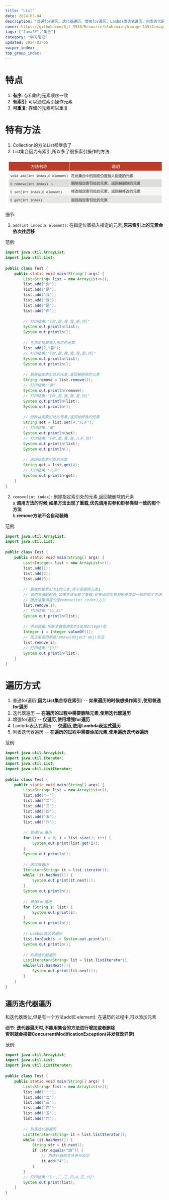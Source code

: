 ```yaml
---
title: "List"
date: 2024-03-04
description: "普通for遍历、迭代器遍历、增强for遍历、Lambda表达式遍历、列表迭代器遍历"
cover: https://github.com/Gjt-9520/Resource/blob/main/Aimage-135/Aimage92.jpg?raw=true
tags: ["JavaSE","集合"]
category: "学习笔记"
updated: 2024-03-05
swiper_index:
top_group_index:
---
```


# 特点 

1. **有序**: 存和取的元素顺序一致
2. **有索引**: 可以通过索引操作元素
3. **可重复**: 存储的元素可以重复

# 特有方法

1. Collection的方法List都继承了
2. List集合因为有索引,所以多了很多索引操作的方法

![List索引操作的方法](../images/List索引操作的方法.png)

细节: 
1. `add(int index,E element)`: 在指定位置插入指定的元素,**原来索引上的元素会依次往后移**

范例: 

```java
import java.util.ArrayList;
import java.util.List;

public class Test {
    public static void main(String[] args) {
        List<String> list = new ArrayList<>();
        list.add("你");
        list.add("是");
        list.add("我");
        list.add("我");
        list.add("是");
        list.add("你");

        // 打印结果:"[你,是,我,我,是,你]"
        System.out.println(list);
        System.out.println();

        // 在指定位置插入指定的元素
        list.add(2,"靠");
        // 打印结果:"[你,是,靠,我,我,是,你]"
        System.out.println(list);
        System.out.println();

        // 删除指定索引处的元素,返回被删除的元素
        String remove = list.remove(2);
        // 打印结果:"靠"
        System.out.println(remove);
        // 打印结果:"[你,是,我,我,是,你]"
        System.out.println(list);
        System.out.println();

        // 修改指定索引处的元素,返回被修改的元素
        String set = list.set(4,"儿子");
        // 打印结果:"是"
        System.out.println(set);
        // 打印结果:"[你,是,我,我,儿子,你]"
        System.out.println(list);
        System.out.println();

        // 返回指定索引处的元素
        String get = list.get(4);
        // 打印结果:"儿子"
        System.out.println(get);
    }
}
```

2. `remove(int index)`: 删除指定索引处的元素,返回被删除的元素               
a.**调用方法的时候,如果方法出现了重载,优先调用实参和形参类型一致的那个方法**                
b.**remove方法不会自动装箱**

范例: 

```java
import java.util.ArrayList;
import java.util.List;

public class Test {
    public static void main(String[] args) {
        List<Integer> list = new ArrayList<>();
        list.add(1);
        list.add(2);
        list.add(3);

        // 删除的是索引为1的元素,而不是删除元素1
        // 调用方法的时候,如果方法出现了重载,优先调用实参和形参类型一致的那个方法
        // 因此这里调用的是remove(int index)方法
        list.remove(1);
        // 打印结果:"[1,3]"
        System.out.println(list);

        // 手动装箱,把基本数据类型的1变成Integer型
        Integer i = Integer.valueOf(1);
        // 而这里调用的是remove(Object obj)方法
        list.remove(i);
        // 打印结果:"[3]"
        System.out.println(list);
    }
}
```

# 遍历方式

1. 普通for遍历(**因为List集合存在索引**) -- **如果遍历的时候想操作索引,使用普通for遍历**
2. 迭代器遍历 -- **在遍历的过程中需要删除元素,使用迭代器遍历**
3. 增强for遍历 -- **仅遍历,使用增强for遍历**
4. Lambda表达式遍历 -- **仅遍历,使用Lambda表达式遍历**
5. 列表迭代器遍历 -- **在遍历的过程中需要添加元素,使用遍历迭代器遍历** 

范例: 

```java
import java.util.ArrayList;
import java.util.Iterator;
import java.util.List;
import java.util.ListIterator;

public class Test {
    public static void main(String[] args) {
        List<String> list = new ArrayList<>();
        list.add("一");
        list.add("二");
        list.add("三");
        list.add("四");
        list.add("五");
        list.add("六");

        // 普通for遍历
        for (int i = 0; i < list.size(); i++) {
            System.out.print(list.get(i));
        }
        System.out.println();

        // 迭代器遍历
        Iterator<String> it = list.iterator();
        while (it.hasNext()) {
            System.out.print(it.next());
        }
        System.out.println();

        // 增强for遍历
        for (String s: list) {
            System.out.print(s);
        }
        System.out.println();

        // Lambda表达式遍历
        list.forEach(s -> System.out.print(s));
        System.out.println();

        // 列表迭代器遍历
        ListIterator<String> lit = list.listIterator();
        while(lit.hasNext()){
            System.out.print(lit.next());
        }
    }
}
```

## 遍历迭代器遍历      

和迭代器类似,但是有一个方法add(E element): 在遍历的过程中,可以添加元素             

细节: **迭代器遍历时,不能用集合的方法进行增加或者删除**         
**否则就会报错ConcurrentModificationException(并发修改异常)**           


范例: 

```java
import java.util.ArrayList;
import java.util.List;
import java.util.ListIterator;

public class Test {
    public static void main(String[] args) {
        List<String> list = new ArrayList<>();
        list.add("一");
        list.add("二");
        list.add("三");
        list.add("四");
        list.add("五");
        list.add("六");

        // 列表迭代器遍历
        ListIterator<String> it = list.listIterator();
        while (it.hasNext()) {
            String str = it.next();
            if (str.equals("四")) {
                // 用迭代器的方法进行添加
                it.add("4");
            }
        }
        // 打印结果:"[一,二,三,四,4,五,六]"
        System.out.print(list);
    }
}
```